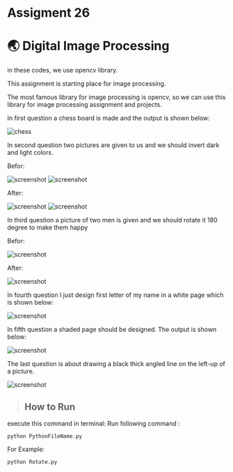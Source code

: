 # Assigment 26

# 🌏 Digital Image Processing

in these codes, we use opencv library.

This assignment is starting place for image processing.


The most famous library for image processing is opencv, so we can use this library for image processing assignment and projects.


In first question a chess board is made and the output is shown below:


![chess](https://github.com/javad7189/python-assignment/assets/86910174/547d5bfc-73fb-4f9f-bc0f-9c52c0d93aa5)

In second question two pictures are given to us and we should invert dark and light colors.

Befor:

![screenshot](Invert_Color\Man.jpg)
![screenshot](Invert_Color\Woman.jpg)

After:

![screenshot](Invert_Color\Invert_Man.jpg)
![screenshot](Invert_Color\Invert_Woman.jpg)

In third question a picture of two men is given and we should rotate it 180 degree to make them happy 

Befor:

![screenshot](Rotate\Angry_men.jpg)

After:


![screenshot](Rotate\Happy_men.jpg)

In fourth question I just design first letter of my name in a white page which is shown below:

![screenshot](Name_Character\H.jpg)

In fifth question a shaded page should be designed. The output is shown below:

![screenshot](Gradient\Gradient.jpg)

The last question is about drawing a black thick angled line on the left-up of a picture. 


![screenshot](Black_Tape\Black_Tape.jpg)


>## How to Run
execute this command in terminal:
Run following command :
```
python PythonFileName.py
```
For Example:
```
python Rotate.py
```
